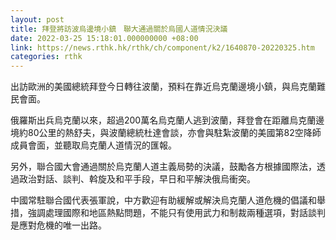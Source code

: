 ```yaml
---
layout: post
title: 拜登將訪波烏邊境小鎮　聯大通過關於烏國人道情況決議
date: 2022-03-25 15:18:01.000000000 +08:00
link: https://news.rthk.hk/rthk/ch/component/k2/1640870-20220325.htm
categories: rthk
---
```


出訪歐洲的美國總統拜登今日轉往波蘭，預料在靠近烏克蘭邊境小鎮，與烏克蘭難民會面。

俄羅斯出兵烏克蘭以來，超過200萬名烏克蘭人逃到波蘭，拜登會在距離烏克蘭邊境約80公里的熱舒夫，與波蘭總統杜達會談，亦會與駐紮波蘭的美國第82空降師成員會面，並聽取烏克蘭人道情況的匯報。

另外，聯合國大會通過關於烏克蘭人道主義局勢的決議，鼓勵各方根據國際法，透過政治對話、談判、斡旋及和平手段，早日和平解決俄烏衝突。

中國常駐聯合國代表張軍說，中方歡迎有助緩解或解決烏克蘭人道危機的倡議和舉措，強調處理國際和地區熱點問題，不能只有使用武力和制裁兩種選項，對話談判是應對危機的唯一出路。
